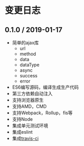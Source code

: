 # 变更日志

## 0.1.0 / 2019-01-17
- 简单的ajax库
  - url
  - method
  - data
  - dataType
  - async 
  - success
  - error
- ES6编写源码，编译生成生产代码
- 第三方依赖自动注入
- 支持浏览器原生
- 支持AMD，CMD
- 支持Webpack，Rollup，fis等
- 支持Node
- 集成单元测试环境
- 集成eslint
- 集成[travis-ci](https://www.travis-ci.org/)
